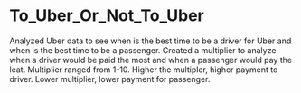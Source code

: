 # To_Uber_Or_Not_To_Uber

Analyzed Uber data to see when is the best time to be a driver for Uber and when is the best time to be a passenger.  Created a multiplier to analyze when a driver would be paid the most and when a passenger would pay the leat. Multiplier ranged from 1-10. Higher the multipler, higher payment to driver. Lower multiplier, lower payment for passenger. 
